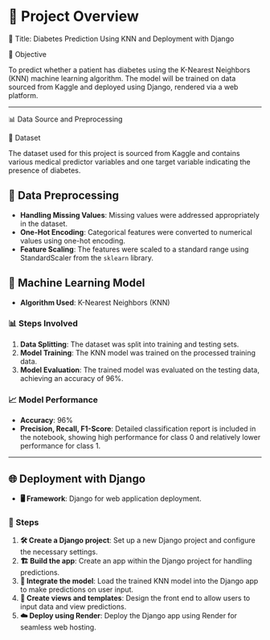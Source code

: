 # 🚀 Project Overview

📌 Title: Diabetes Prediction Using KNN and Deployment with Django

🎯 Objective

To predict whether a patient has diabetes using the K-Nearest Neighbors (KNN) machine learning algorithm. The model will be trained on data sourced from Kaggle and deployed using Django, rendered via a web platform.
________________________________________
📊 Data Source and Preprocessing

📂 Dataset

The dataset used for this project is sourced from Kaggle and contains various medical predictor variables and one target variable indicating the presence of diabetes.
## 🧹 Data Preprocessing
- **Handling Missing Values**: Missing values were addressed appropriately in the dataset.
- **One-Hot Encoding**: Categorical features were converted to numerical values using one-hot encoding.
- **Feature Scaling**: The features were scaled to a standard range using StandardScaler from the `sklearn` library.

## 🤖 Machine Learning Model
- **Algorithm Used**: K-Nearest Neighbors (KNN)

### 📊 Steps Involved
1. **Data Splitting**: The dataset was split into training and testing sets.
2. **Model Training**: The KNN model was trained on the processed training data.
3. **Model Evaluation**: The trained model was evaluated on the testing data, achieving an accuracy of 96%.

### 📈 Model Performance
- **Accuracy**: 96%
- **Precision, Recall, F1-Score**: Detailed classification report is included in the notebook, showing high performance for class 0 and relatively lower performance for class 1.

________________________________________
## 🌐 Deployment with Django
- **🖥️ Framework**: Django for web application deployment.

### 📝 Steps
1. **🛠️ Create a Django project**: Set up a new Django project and configure the necessary settings.
2. **🏗️ Build the app**: Create an app within the Django project for handling predictions.
3. **🔗 Integrate the model**: Load the trained KNN model into the Django app to make predictions on user input.
4. **🎨 Create views and templates**: Design the front end to allow users to input data and view predictions.
5. **☁️ Deploy using Render**: Deploy the Django app using Render for seamless web hosting.
